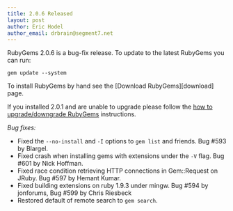 ```yaml
---
title: 2.0.6 Released
layout: post
author: Eric Hodel
author_email: drbrain@segment7.net
---
```


RubyGems 2.0.6 is a bug-fix release.  To update to the latest RubyGems you can
run:

    gem update --system

To install RubyGems by hand see the [Download RubyGems][download] page.

If you installed 2.0.1 and are unable to upgrade please follow the [how to
upgrade/downgrade RubyGems][upgrading] instructions.

_Bug fixes:_

* Fixed the `--no-install` and `-I` options to `gem list` and friends.  Bug #593 by Blargel.
* Fixed crash when installing gems with extensions under the `-V` flag.  Bug #601 by Nick Hoffman.
* Fixed race condition retrieving HTTP connections in Gem::Request on JRuby.  Bug #597 by Hemant Kumar.
* Fixed building extensions on ruby 1.9.3 under mingw.  Bug #594 by jonforums, Bug #599 by Chris Riesbeck
* Restored default of remote search to `gem search`.

[upgrading]: http://rubygems.rubyforge.org/rubygems-update/UPGRADING_rdoc.html

